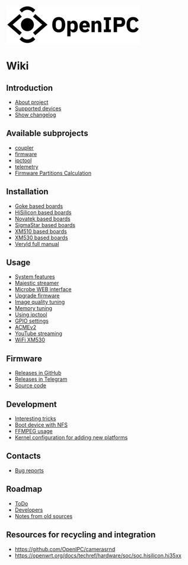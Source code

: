![OpenIPC logo][logo]

Wiki
====

## Introduction
* [About project](transfer-menu-index)
* [Supported devices](https://openipc.org/wiki/en/guide-supported-devices)
* [Show changelog](transfer-show-changelog)

## Available subprojects
* [coupler](https://openipc.org/coupler)
* [firmware](https://openipc.org/firmware)
* [ipctool](https://openipc.org/ipctool)
* [telemetry](https://openipc.org/telemetry)
* [Firmware Partitions Calculation](https://themactep.com/tools/firmware-partitions-calculation)

## Installation
* [Goke based boards](transfer-install-goke)
* [HiSilicon based boards](transfer-install-hisi)
* [Novatek based boards](transfer-install-novatek)
* [SigmaStar based boards](transfer-install-ssc335)
* [XM510 based boards](transfer-install-xm510)
* [XM530 based boards](transfer-install-xm530)
* [Veryld full manual](transfer-old-manual)

## Usage
* [System features](transfer-system-features)
* [Majestic streamer](transfer-majestic-streamer)
* [Microbe WEB interface](transfer-microbe-web)
* [Upgrade firmware](transfer-sysupgrade)
* [Image quality tuning](transfer-image-quality-tuning)
* [Memory tuning](transfer-memory-tuning)
* [Using ipctool](transfer-example-ipctool)
* [GPIO settings](transfer-gpio-settings)
* [ACMEv2](transfer-acmev2)
* [YouTube streaming](transfer-youtube-streaming)
* [WiFi XM530](transfer-wifi-xm530)

## Firmware
* [Releases in GitHub](https://github.com/OpenIPC/firmware/releases/tag/latest)
* [Releases in Telegram](https://t.me/s/openipc_dev)
* [Source code](transfer-source-code)

## Development
* [Interesting tricks](transfer-dev-tricks)
* [Boot device with NFS](transfer-dev-nfs-boot)
* [FFMPEG usage](transfer-dev-ffmpeg-usage)
* [Kernel configuration for adding new platforms](transfer-integration-kernel)

## Contacts
* [Bug reports](https://github.com/OpenIPC/firmware/issues)

## Roadmap
* [ToDo](transfer-todo-all)
* [Developers](transfer-developers)
* [Notes from old sources](transfer-notes-for-resorting)

## Resources for recycling and integration
* <https://github.com/OpenIPC/camerasrnd>
* <https://openwrt.org/docs/techref/hardware/soc/soc.hisilicon.hi35xx>

[logo]: ../images/logo_openipc.png
